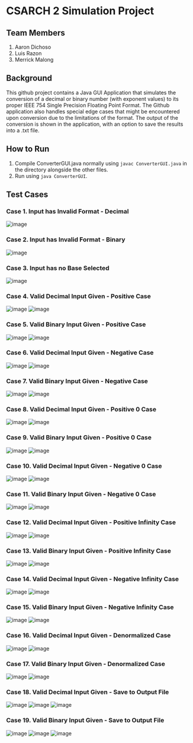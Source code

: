 # CSARCH 2 Simulation Project
## Team Members
1. Aaron Dichoso
2. Luis Razon
3. Merrick Malong
   
## Background
This github project contains a Java GUI Application that simulates the conversion of a decimal or binary number (with exponent values) to its proper IEEE 754 Single Precision Floating Point Format.
The Github application also handles special edge cases that might be encountered upon conversion due to the limitations of the format.
The output of the conversion is shown in the application, with an option to save the results into a .txt file.

## How to Run
1. Compile ConverterGUI.java normally using `javac ConverterGUI.java` in the directory alongside the other files.
2. Run using `java ConverterGUI`.

## Test Cases
### Case 1. Input has Invalid Format - Decimal
![image](https://github.com/ADichoso/CSARCH2_Simulation_Project/assets/39649018/71b24ac7-a06e-41ea-85a1-e7e920b46b27)


### Case 2. Input has Invalid Format - Binary
![image](https://github.com/ADichoso/CSARCH2_Simulation_Project/assets/39649018/00787fe1-8569-4460-9adf-ce8358f97606)

### Case 3. Input has no Base Selected
![image](https://github.com/ADichoso/CSARCH2_Simulation_Project/assets/39649018/f6255241-678d-45a9-8329-c74f9303e495)

### Case 4. Valid Decimal Input Given - Positive Case
![image](https://github.com/ADichoso/CSARCH2_Simulation_Project/assets/39649018/f9bd85a6-f40c-4579-9537-a4e4e8a25ad7)
![image](https://github.com/ADichoso/CSARCH2_Simulation_Project/assets/39649018/f3b0ae48-3924-4443-ac52-15fb57f162bc)

### Case 5. Valid Binary Input Given - Positive Case
![image](https://github.com/ADichoso/CSARCH2_Simulation_Project/assets/39649018/ee2ac2ff-ce39-41e7-a110-342421c26e99)
![image](https://github.com/ADichoso/CSARCH2_Simulation_Project/assets/39649018/7223573b-b06c-414e-8881-9c64a4dfbf30)

### Case 6. Valid Decimal Input Given - Negative Case
![image](https://github.com/ADichoso/CSARCH2_Simulation_Project/assets/39649018/65d5c7f5-2703-4460-afcf-22f7a8b2692e)
![image](https://github.com/ADichoso/CSARCH2_Simulation_Project/assets/39649018/00e28cf2-2399-402c-a3cb-9f2ff34e9f67)

### Case 7. Valid Binary Input Given - Negative Case
![image](https://github.com/ADichoso/CSARCH2_Simulation_Project/assets/39649018/dd02bb65-14e8-4bb6-8624-01378a003f13)
![image](https://github.com/ADichoso/CSARCH2_Simulation_Project/assets/39649018/ed679e9b-c080-4920-bca0-bb92fd0b077e)

### Case 8. Valid Decimal Input Given - Positive 0 Case
![image](https://github.com/ADichoso/CSARCH2_Simulation_Project/assets/39649018/6f24adeb-84b0-41b8-8c21-a95d30634267)
![image](https://github.com/ADichoso/CSARCH2_Simulation_Project/assets/39649018/711e884f-b48f-4da2-8964-13bba6f809a9)

### Case 9. Valid Binary Input Given - Positive 0 Case
![image](https://github.com/ADichoso/CSARCH2_Simulation_Project/assets/39649018/32c9d4d5-a2f3-43fa-8e02-fdcb3f954687)
![image](https://github.com/ADichoso/CSARCH2_Simulation_Project/assets/39649018/52401603-9d22-4ada-8a07-dc874f0c4bb7)

### Case 10. Valid Decimal Input Given - Negative 0 Case
![image](https://github.com/ADichoso/CSARCH2_Simulation_Project/assets/39649018/0001e7f7-fd9c-40ce-addc-19e038abff0d)
![image](https://github.com/ADichoso/CSARCH2_Simulation_Project/assets/39649018/850920ee-8af9-41a9-b332-67e43dbf7af4)

### Case 11. Valid Binary Input Given - Negative 0 Case
![image](https://github.com/ADichoso/CSARCH2_Simulation_Project/assets/39649018/2ecec3ba-c07a-4130-9f76-04a291c299ad)
![image](https://github.com/ADichoso/CSARCH2_Simulation_Project/assets/39649018/e7eff5a2-969a-446e-8a4c-4b8d6621d53d)

### Case 12. Valid Decimal Input Given - Positive Infinity Case
![image](https://github.com/ADichoso/CSARCH2_Simulation_Project/assets/39649018/865021e6-033e-49f2-8fbb-ed959eb36587)
![image](https://github.com/ADichoso/CSARCH2_Simulation_Project/assets/39649018/f66401df-dd1d-4785-8f45-886b76b75780)

### Case 13. Valid Binary Input Given - Positive Infinity Case
![image](https://github.com/ADichoso/CSARCH2_Simulation_Project/assets/39649018/617c95af-a7ae-4b86-b8f7-bb0e816b4a1e)
![image](https://github.com/ADichoso/CSARCH2_Simulation_Project/assets/39649018/53db9dd3-18dd-4724-8296-d0a8eebfcac4)

### Case 14. Valid Decimal Input Given - Negative Infinity Case
![image](https://github.com/ADichoso/CSARCH2_Simulation_Project/assets/39649018/bb116da4-2a05-402e-98ae-a10f96f124c4)
![image](https://github.com/ADichoso/CSARCH2_Simulation_Project/assets/39649018/4f233ee4-5c0c-40e8-9a51-c4c65b0b28ac)

### Case 15. Valid Binary Input Given - Negative Infinity Case
![image](https://github.com/ADichoso/CSARCH2_Simulation_Project/assets/39649018/59be183e-123e-4ac6-b72b-d07584f5f4bf)
![image](https://github.com/ADichoso/CSARCH2_Simulation_Project/assets/39649018/cc8af317-89ef-4402-a04e-1a3f9ac73bd9)

### Case 16. Valid Decimal Input Given - Denormalized Case
![image](https://github.com/ADichoso/CSARCH2_Simulation_Project/assets/39649018/95cbbd70-e384-442a-86bc-e6703d53268e)
![image](https://github.com/ADichoso/CSARCH2_Simulation_Project/assets/39649018/5ad47396-22b9-4194-b8a8-7ec093e4ee76)
   
### Case 17. Valid Binary Input Given - Denormalized Case 
![image](https://github.com/ADichoso/CSARCH2_Simulation_Project/assets/39649018/a1763352-8602-4e43-be10-6df390a96d5f)
![image](https://github.com/ADichoso/CSARCH2_Simulation_Project/assets/39649018/08d62ebc-e572-4529-85ce-b0c7c09ac88e)

### Case 18. Valid Decimal Input Given - Save to Output File
![image](https://github.com/ADichoso/CSARCH2_Simulation_Project/assets/39649018/1eb5aaf7-f1ab-482c-b73d-31d037aa660a)
![image](https://github.com/ADichoso/CSARCH2_Simulation_Project/assets/39649018/7df1acd9-fcad-4a44-86c9-5445a916a49c)
![image](https://github.com/ADichoso/CSARCH2_Simulation_Project/assets/39649018/476624d9-d982-413c-b5ff-c59a5c489851)

### Case 19. Valid Binary Input Given - Save to Output File
![image](https://github.com/ADichoso/CSARCH2_Simulation_Project/assets/39649018/e774e3cb-d92d-43c1-a1a2-0ef4e8145667)
![image](https://github.com/ADichoso/CSARCH2_Simulation_Project/assets/39649018/4df7c3f2-36a9-41c9-a10a-46ae05f9829d)
![image](https://github.com/ADichoso/CSARCH2_Simulation_Project/assets/39649018/f45c87c3-14c8-4844-8a85-67edcd80f0f9)


